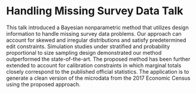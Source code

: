 # Handling Missing Survey Data Talk 
This talk introduced a Bayesian nonparametric method that utilizes design information to handle missing survey data problems. Our approach can account for skewed and irregular distributions and satisfy predetermined edit constraints. Simulation studies under stratified and probability proportional to size sampling design demonstrated our method outperformed the state-of-the-art. The proposed method has been further extended to account for calibration constraints in which marginal totals closely correspond to the published official statistics. The application is to generate a clean version of the microdata from the 2017 Economic Census using the proposed approach.
